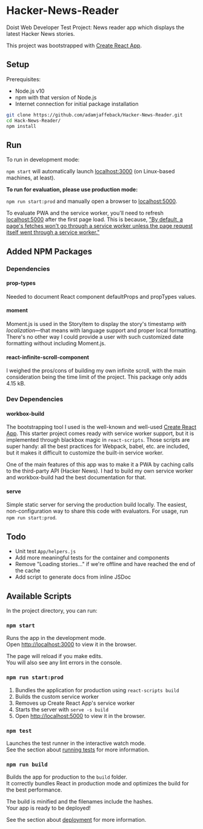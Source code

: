 # Hacker-News-Reader
Doist Web Developer Test Project: News reader app which displays the latest Hacker News stories.

This project was bootstrapped with [Create React App](https://github.com/facebook/create-react-app).

## Setup

Prerequisites:
- Node.js v10
- npm with that version of Node.js
- Internet connection for initial package installation

```bash
git clone https://github.com/adamjaffeback/Hacker-News-Reader.git
cd Hack-News-Reader/
npm install
```

## Run

To run in development mode:

`npm start` will automatically launch [localhost:3000](localhost:3000) (on Linux-based machines, at least).

**To run for evaluation, please use production mode:**

`npm run start:prod` and manually open a browser to [localhost:5000](localhost:5000).

To evaluate PWA and the service worker, you'll need to refresh [localhost:5000](localhost:5000)
after the first page load. This is because, ["By default, a page's fetches won't
go through a service worker unless the page request itself went through a
service worker."](https://developers.google.com/web/fundamentals/primers/service-workers/lifecycle#the_first_service_worker)

## Added NPM Packages

### Dependencies

#### prop-types

Needed to document React component defaultProps and propTypes values.

#### moment

Moment.js is used in the StoryItem to display the story's timestamp *with localization*—that means with language support and proper local formatting. There's no other way I could provide a user with such customized date formatting without including Moment.js.

#### react-infinite-scroll-component

I weighed the pros/cons of building my own infinite scroll, with the main consideration being the time limit of the project. This package only adds 4.15 kB.

### Dev Dependencies

#### workbox-build

The bootstrapping tool I used is the well-known and well-used [Create React App](https://github.com/facebook/create-react-app). This starter project comes ready with service worker support, but it is implemented through blackbox magic in `react-scripts`. Those scripts are super handy: all the best practices for Webpack, babel, etc. are included, but it makes it difficult to customize the built-in service worker.

One of the main features of this app was to make it a PWA by caching calls to the third-party API (Hacker News). I had to build my own service worker and workbox-build had the best documentation for that.

#### serve

Simple static server for serving the production build locally. The easiest, non-configuration way to share this code with evaluators. For usage, run `npm run start:prod`.

## Todo

- Unit test `App/helpers.js`
- Add more meaningful tests for the container and components
- Remove "Loading stories..." if we're offline and have reached the end of the
cache
- Add script to generate docs from inline JSDoc

## Available Scripts

In the project directory, you can run:

### `npm start`

Runs the app in the development mode.<br>
Open [http://localhost:3000](http://localhost:3000) to view it in the browser.

The page will reload if you make edits.<br>
You will also see any lint errors in the console.

### `npm run start:prod`

1. Bundles the application for production using `react-scripts build`
1. Builds the custom service worker
1. Removes up Create React App's service worker
1. Starts the server with `serve -s build`
1. Open [http://localhost:5000](http://localhost:5000) to view it in the browser.

### `npm test`

Launches the test runner in the interactive watch mode.<br>
See the section about [running tests](https://facebook.github.io/create-react-app/docs/running-tests) for more information.

### `npm run build`

Builds the app for production to the `build` folder.<br>
It correctly bundles React in production mode and optimizes the build for the best performance.

The build is minified and the filenames include the hashes.<br>
Your app is ready to be deployed!

See the section about [deployment](https://facebook.github.io/create-react-app/docs/deployment) for more information.
